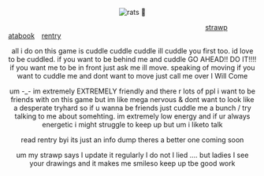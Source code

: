 


<p align="center"> <img src= "https://komarev.com/ghpvc/?username=partiesareforlosers&color=f9ccaa&label=my+lab+subjects" alt="rats" /> 🧸



⠀⠀⠀⠀⠀⠀⠀⠀⠀⠀⠀⠀⠀⠀⠀⠀⠀⠀⠀⠀⠀⠀⠀⠀⠀⠀⠀⠀⠀⠀⠀⠀⠀⠀⠀⠀⠀⠀⠀[strawp](https://ritsusakumaa.straw.page/)⠀ [atabook](https://partiesareforlosers.atabook.org/) ⠀[rentry](https://rentry.co/partiessuck)
<p align="center">
    
<p align="center"> all i do on this game is cuddle cuddle cuddle ill cuddle you first too. id love to be cuddled. if you want to be behind me and cuddle GO AHEAD!! DO IT!!!! if you want me to be in front just ask me ill move. speaking of moving if you want to cuddle me and dont want to move just call me over I Will Come
    
<p align="center"> um -_- im extremely EXTREMELY friendly and there r lots of ppl i want to be friends with on this game but im like mega nervous & dont want to look like a desperate tryhard so if u wanna be friends just cuddle me a bunch / try talking to me about somehting. im extremely low energy and if ur always energetic i might struggle to keep up but um i liketo talk

<p align="center"> read rentry byi its just an info dump theres a better one coming soon
<p align="center"> um my strawp says I update it regularly I do not I lied .... but ladies I see your drawings and it makes me smileso keep up tbe good work
